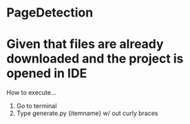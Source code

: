 # PageDetection

# Given that files are already downloaded and the project is opened in IDE

How to execute...
1. Go to terminal
2. Type generate.py {itemname} w/ out curly braces
